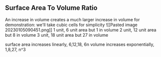 ## Surface Area To Volume Ratio

An increase in volume creates a much larger increase in volume
for demonstration:
we'll take cubic cells for simplicity
![[Pasted image 20230105090451.png]]
1 unit, 6 unit area but 1 in volume
2 unit, 12 unit area but 8 in volume
3 unit, 18 unit area but 27 in volume

surface area increases linearly, 6,12,18, 6n
volume increases exponentially, 1,8,27, n^3